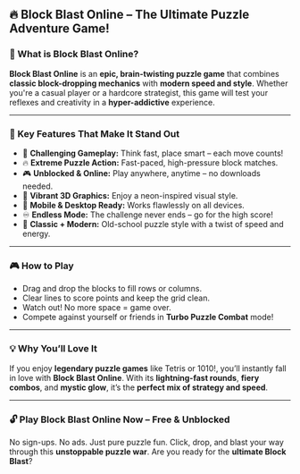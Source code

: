 ## 🔥 Block Blast Online – The Ultimate Puzzle Adventure Game!

### 🧱 What is Block Blast Online?

**Block Blast Online** is an **epic, brain-twisting puzzle game** that combines **classic block-dropping mechanics** with **modern speed and style**. Whether you're a casual player or a hardcore strategist, this game will test your reflexes and creativity in a **hyper-addictive** experience.

---

### 🚀 Key Features That Make It Stand Out

* 🧠 **Challenging Gameplay:** Think fast, place smart – each move counts!
* 🔥 **Extreme Puzzle Action:** Fast-paced, high-pressure block matches.
* 🎮 **Unblocked & Online:** Play anywhere, anytime – no downloads needed.
* 🌈 **Vibrant 3D Graphics:** Enjoy a neon-inspired visual style.
* 📱 **Mobile & Desktop Ready:** Works flawlessly on all devices.
* ♾️ **Endless Mode:** The challenge never ends – go for the high score!
* 🧩 **Classic + Modern:** Old-school puzzle style with a twist of speed and energy.

---

### 🎮 How to Play

* Drag and drop the blocks to fill rows or columns.
* Clear lines to score points and keep the grid clean.
* Watch out! No more space = game over.
* Compete against yourself or friends in **Turbo Puzzle Combat** mode!

---

### 💡 Why You’ll Love It

If you enjoy **legendary puzzle games** like Tetris or 1010!, you’ll instantly fall in love with **Block Blast Online**. With its **lightning-fast rounds**, **fiery combos**, and **mystic glow**, it’s the **perfect mix of strategy and speed**.

---

### 🔓 Play Block Blast Online Now – Free & Unblocked

No sign-ups. No ads. Just pure puzzle fun. Click, drop, and blast your way through this **unstoppable puzzle war**. Are you ready for the **ultimate Block Blast**?
